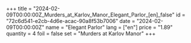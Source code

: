 +++
title = "2024-02-09T00:00:00Z_Murders_at_Karlov_Manor_Elegant_Parlor_[en]_false"
id = "72c6d541-e2cb-4d6e-acac-90a8f53b7006"
date = "2024-02-09T00:00:00Z"
name = "Elegant Parlor"
lang = ["en"]
price = "1.89"
quantity = 4
foil = false
set = "Murders at Karlov Manor"
+++
